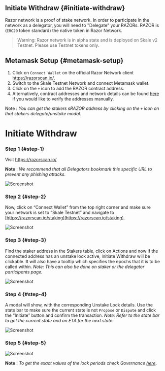 ## Initiate Withdraw {#initiate-withdraw}

Razor network is a proof of stake network. In order to participate in the network as a delegator, you will need to "Delegate" your RAZORs. RAZOR is (`ERC20` token standard) the native token in Razor Network.

> Warning: Razor network is in alpha state and is deployed on Skale v2 Testnet. Please use Testnet tokens only.

## Metamask Setup {#metamask-setup}

1. Click on `Connect Wallet` on the official Razor Network client <https://razorscan.io/>.
2. Switch to the Skale Testnet Network and connect Metamask wallet.
3. Click on the `+` icon to add the RAZOR contract address.
4. Alternatively, contract addresses and network details can be found [here](/docs/incentivised-testnet/deployment-details) if you would like to verify the addresses manually.

Note : _You can get the stakers sRAZOR address by clicking on the `+` icon on that stakers delegate/unstake modal._

# Initiate Withdraw

### Step 1 {#step-1}

Visit <https://razorscan.io/>

**Note** : _We recommend that all Delegators bookmark this specific URL to prevent any phishing attacks_.

![Screenshot](/img/1.png)

### Step 2 {#step-2}

Now, click on “Connect Wallet” from the top right corner and make sure your network is set to “Skale Testnet” and navigate to [https://razorscan.io/staking](https://razorscan.io/staking).

![Screenshot](/img/2.png)

### Step 3 {#step-3}

Find the staker address in the Stakers table, click on Actions and now if the connected address has an unstake lock active, Initiate Withdraw will be clickable. It will also have a tooltip which specifies the epochs that it is to be called within.
_Note: This can also be done on staker or the delegator participants page._

![Screenshot](/img/14.png)

### Step 4 {#step-4}

A modal will show, with the corresponding Unstake Lock details. Use the state bar to make sure the current state is not `Propose` or `Dispute` and click the “Initiate” button and confirm the transaction.
_Note: Refer to the state bar to get the current state and an ETA for the next state._

![Screenshot](/img/15.png)

### Step 5 {#step-5}

![Screenshot](/img/12.png)

**Note** : _To get the exact values of the lock periods check Governance [here](https://razorscan.io/governance/values)_.
